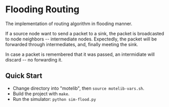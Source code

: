 
# Flooding Routing

The implementation of routing algorithm in flooding manner.

If a source node want to send a packet to a sink, 
    the packet is broadcasted to node neighbors -- intermediate nodes.
Expectedly, the packet will be forwarded through intermediates, and, 
    finally meeting the sink.

In case a packet is remembered that it was passed,
    an intermidiate will discard -- no forwarding it.


## Quick Start

- Change directory into "motelib", then ```source motelib-vars.sh```.
- Build the project with ```make```.
- Run the simulator: ```python sim-flood.py```
